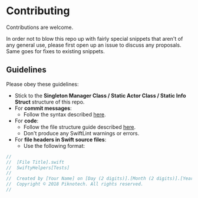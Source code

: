 # Contributing

Contributions are welcome.

In order not to blow this repo up with fairly special snippets that aren't of any general use, please first open up an issue to discuss any proposals. Same goes for fixes to existing snippets.

## Guidelines

Please obey these guidelines:
- Stick to the **Singleton Manager Class / Static Actor Class / Static Info Struct** structure of this repo.
- For **commit messages**:
    - Follow the syntax described [here](http://chris.beams.io/posts/git-commit/).
- For **code**:
    - Follow the file structure guide described [here](http://bestpractices.jamitlabs.com/t/file-structure-use-of-mark/84).
    - Don't produce any SwiftLint warnings or errors.
- For **file headers in Swift source files**:
    - Use the following format:

```swift
//
//  [File Title].swift
//  SwiftyHelpers[Tests]
//
//  Created by [Your Name] on [Day (2 digits)].[Month (2 digits)].[Year (2 digits)].
//  Copyright © 2018 Piknotech. All rights reserved.
//
```
